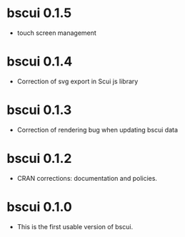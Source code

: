 # bscui 0.1.5

- touch screen management
 
# bscui 0.1.4

- Correction of svg export in Scui js library

# bscui 0.1.3

- Correction of rendering bug when updating bscui data

# bscui 0.1.2

- CRAN corrections: documentation and policies.

# bscui 0.1.0

- This is the first usable version of bscui.
